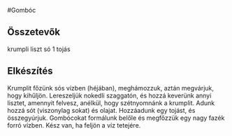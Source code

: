 #Gombóc

## Összetevők

krumpli
liszt
só
1 tojás

## Elkészítés

Krumplit főzünk sós vízben (héjában), meghámozzuk, aztán megvárjuk, hogy kihűljön.
Lereszeljük nokedli szaggatón, és hozzá keverünk annyi lisztet, amennyit felvesz, anélkül, hogy szétnyomnánk a krumplit. Adunk hozzá sót (viszonylag sokat) és olajat.
Hozzáadunk egy tojást, és összegyúrjuk.
Gombócokat formálunk belőle és megfőzzük egy nagy fazék forró vízben. Kész van, ha feljön a víz tetejére.

